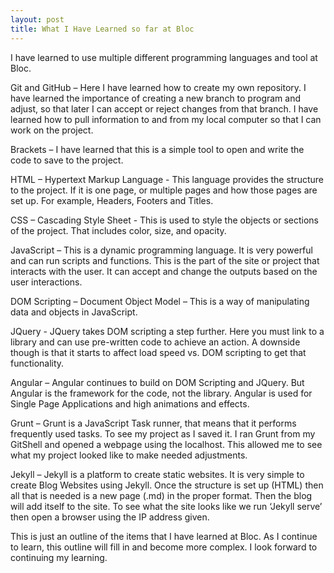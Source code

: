 ```yaml
---
layout: post
title: What I Have Learned so far at Bloc
---
```


I have learned to use multiple different programming languages and tool at Bloc. 


Git and GitHub – Here I have learned how to create my own repository. I have learned the importance of creating a new branch to program and adjust, so that later I can accept or reject changes from that branch. I have learned how to pull information to and from my local computer so that I can work on the project. 

Brackets – I have learned that this is a simple tool to open and write the code to save to the project. 

HTML – Hypertext Markup Language - This language provides the structure to the project. If it is one page, or multiple pages and how those pages are set up. For example, Headers, Footers and Titles. 

CSS – Cascading Style Sheet - This is used to style the objects or sections of the project. That includes color, size, and opacity. 

JavaScript – This is a dynamic programming language. It is very powerful and can run scripts and functions. This is the part of the site or project that interacts with the user. It can accept and change the outputs based on the user interactions. 

DOM Scripting – Document Object Model – This is a way of manipulating data and objects in JavaScript. 

JQuery  - JQuery takes DOM scripting a step further. Here you must link to a library and can use pre-written code to achieve an action. A downside though is that it starts to affect load speed vs. DOM scripting to get that functionality. 

Angular – Angular continues to build on DOM Scripting and JQuery. But Angular is the framework for the code, not the library. Angular is used for Single Page Applications and high animations and effects. 

Grunt – Grunt is a JavaScript Task runner, that means that it performs frequently used tasks. To see my project as I saved it. I ran Grunt from my GitShell and opened a webpage using the localhost. This allowed me to see what my project looked like to make needed adjustments. 

Jekyll – Jekyll is a platform to create static websites. It is very simple to create Blog Websites using Jekyll. Once the structure is set up (HTML) then all that is needed is a new page (.md) in the proper format. Then the blog will add itself to the site. To see what the site looks like we run ‘Jekyll serve’ then open a browser using the IP address given. 


This is just an outline of the items that I have learned at Bloc. As I continue to learn, this outline will fill in and become more complex. I look forward to continuing my learning. 

